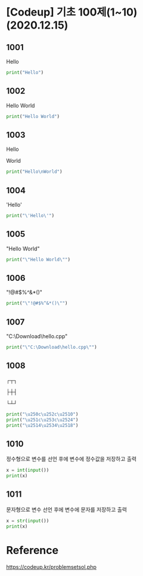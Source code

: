 # [Codeup] 기초 100제(1~10) (2020.12.15)



## 1001

Hello 

```python
print("Hello")
```



## 1002

Hello World 

```python
print("Hello World")
```



## 1003

Hello

World

```Python
print("Hello\nWorld")
```



## 1004

'Hello' 

```python
print("\'Hello\'")
```



## 1005

"Hello World" 

```python
print("\"Hello World\"")
```



## 1006

"!@#$%^&*()"  

```python
print("\"!@#$%^&*()\"")
```



## 1007

"C:\Download\hello.cpp" 

```python
print("\"C:\Download\hello.cpp\"")
```



## 1008

 ┌┬┐

 ├┼┤

 └┴┘

```python
print("\u250c\u252c\u2510")
print("\u251c\u253c\u2524")
print("\u2514\u2534\u2518")
```



## 1010

정수형으로 변수를 선언 후에 변수에 정수값을 저장하고 출력

```python
x = int(input())
print(x)
```



## 1011

문자형으로 변수 선언 후에 변수에 문자를 저장하고 출력

```python
x = str(input())
print(x)
```



# Reference

https://codeup.kr/problemsetsol.php